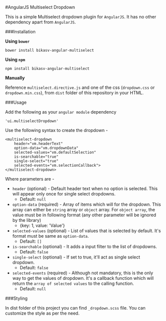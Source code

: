 #AngularJS Multiselect Dropdown

This is a simple Multiselect dropdown plugin for `AngularJS`. It has no other dependency apart from `AngularJS`.

###Installation

**Using `bower`**

    bower install bikasv-angular-multiselect


**Using `npm`**

    npm install bikasv-angular-multiselect

**Manually**

Reference `multiselect.directive.js` and one of the css (`dropdown.css` or `dropdown.min.css`), from `dist` folder of this repository in your HTML.

###Usage

 Add the following as your `angular module` dependency


    'ui.multiselectDropdown'

Use the following syntax to create the dropdown -

    <multiselect-dropdown
        header="vm.headerText"
        option-data="vm.dropdownData"
        selected-values="vm.defaultSelection"
        is-searchable="true"
        single-select="true"
        selected-events="vm.selectionCallback">
    </multiselect-dropdown>

Where parameters are -

* `header` (optional) - Default header text when no option is selected. This will appear only once for single select dropdowns.
    * Default: `null`
* `option-data` (required) - Array of items which will for the dropdown. This array can either be `string` array or `object` array. For `object array`, the value must be in following format (any other parameter will be ignored by the library)
    - {key: 1, value: 'Value'}
* `selected-values` (optional) - List of values that is selected by default. It's format must be same as `option-data`.
    * Default: `[]`
* `is-searchable` (optional) - It adds a input filter to the list of dropdowns.
    * Default: `false`
* `single-select` (optional) - If set to true, it'll act as single select dropdown.
    * Default: `false`
* `selected-events` (required) - Although not mandatory, this is the only way to get the values of dropdown. It's a callback function which will return the `array of selected values` to the calling function.
    * Default: `null`

###Styling

In dist folder of this project you can find `_dropdown.scss` file. You can customize the style as per the need.